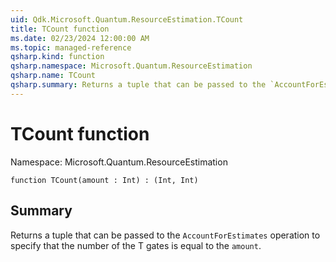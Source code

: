 ```yaml
---
uid: Qdk.Microsoft.Quantum.ResourceEstimation.TCount
title: TCount function
ms.date: 02/23/2024 12:00:00 AM
ms.topic: managed-reference
qsharp.kind: function
qsharp.namespace: Microsoft.Quantum.ResourceEstimation
qsharp.name: TCount
qsharp.summary: Returns a tuple that can be passed to the `AccountForEstimates` operation to specify that the number of the T gates is equal to the `amount`.
---
```


# TCount function

Namespace: Microsoft.Quantum.ResourceEstimation

```qsharp
function TCount(amount : Int) : (Int, Int)
```

## Summary
Returns a tuple that can be passed to the `AccountForEstimates` operation
to specify that the number of the T gates is equal to the `amount`.

